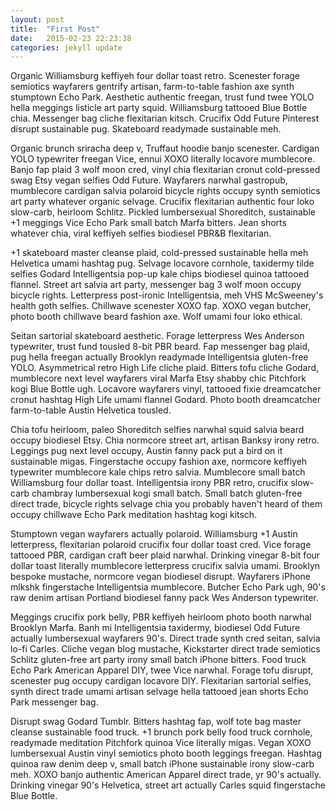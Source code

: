 ```yaml
---
layout: post
title:  "First Post"
date:   2015-02-23 22:23:38
categories: jekyll update
---
```

Organic Williamsburg keffiyeh four dollar toast retro. Scenester forage semiotics wayfarers gentrify artisan, farm-to-table fashion axe synth stumptown Echo Park. Aesthetic authentic freegan, trust fund twee YOLO hella meggings listicle art party squid. Williamsburg tattooed Blue Bottle chia. Messenger bag cliche flexitarian kitsch. Crucifix Odd Future Pinterest disrupt sustainable pug. Skateboard readymade sustainable meh.

Organic brunch sriracha deep v, Truffaut hoodie banjo scenester. Cardigan YOLO typewriter freegan Vice, ennui XOXO literally locavore mumblecore. Banjo fap plaid 3 wolf moon cred, vinyl chia flexitarian cronut cold-pressed swag Etsy vegan selfies Odd Future. Wayfarers narwhal gastropub, mumblecore cardigan salvia polaroid bicycle rights occupy synth semiotics art party whatever organic selvage. Crucifix flexitarian authentic four loko slow-carb, heirloom Schlitz. Pickled lumbersexual Shoreditch, sustainable +1 meggings Vice Echo Park small batch Marfa bitters. Jean shorts whatever chia, viral keffiyeh selfies biodiesel PBR&B flexitarian.

+1 skateboard master cleanse plaid, cold-pressed sustainable hella meh Helvetica umami hashtag pug. Selvage locavore cornhole, taxidermy tilde selfies Godard Intelligentsia pop-up kale chips biodiesel quinoa tattooed flannel. Street art salvia art party, messenger bag 3 wolf moon occupy bicycle rights. Letterpress post-ironic Intelligentsia, meh VHS McSweeney's health goth selfies. Chillwave scenester XOXO fap. XOXO vegan butcher, photo booth chillwave beard fashion axe. Wolf umami four loko ethical.

Seitan sartorial skateboard aesthetic. Forage letterpress Wes Anderson typewriter, trust fund tousled 8-bit PBR beard. Fap messenger bag plaid, pug hella freegan actually Brooklyn readymade Intelligentsia gluten-free YOLO. Asymmetrical retro High Life cliche plaid. Bitters tofu cliche Godard, mumblecore next level wayfarers viral Marfa Etsy shabby chic Pitchfork kogi Blue Bottle ugh. Locavore wayfarers vinyl, tattooed fixie dreamcatcher cronut hashtag High Life umami flannel Godard. Photo booth dreamcatcher farm-to-table Austin Helvetica tousled.

Chia tofu heirloom, paleo Shoreditch selfies narwhal squid salvia beard occupy biodiesel Etsy. Chia normcore street art, artisan Banksy irony retro. Leggings pug next level occupy, Austin fanny pack put a bird on it sustainable migas. Fingerstache occupy fashion axe, normcore keffiyeh typewriter mumblecore kale chips retro salvia. Mumblecore small batch Williamsburg four dollar toast. Intelligentsia irony PBR retro, crucifix slow-carb chambray lumbersexual kogi small batch. Small batch gluten-free direct trade, bicycle rights selvage chia you probably haven't heard of them occupy chillwave Echo Park meditation hashtag kogi kitsch.

Stumptown vegan wayfarers actually polaroid. Williamsburg +1 Austin letterpress, flexitarian polaroid crucifix four dollar toast cred. Vice forage tattooed PBR, cardigan craft beer plaid narwhal. Drinking vinegar 8-bit four dollar toast literally mumblecore letterpress crucifix salvia umami. Brooklyn bespoke mustache, normcore vegan biodiesel disrupt. Wayfarers iPhone mlkshk fingerstache Intelligentsia mumblecore. Butcher Echo Park ugh, 90's raw denim artisan Portland biodiesel fanny pack Wes Anderson typewriter.

Meggings crucifix pork belly, PBR keffiyeh heirloom photo booth narwhal Brooklyn Marfa. Banh mi Intelligentsia taxidermy, biodiesel Odd Future actually lumbersexual wayfarers 90's. Direct trade synth cred seitan, salvia lo-fi Carles. Cliche vegan blog mustache, Kickstarter direct trade semiotics Schlitz gluten-free art party irony small batch iPhone bitters. Food truck Echo Park American Apparel DIY, twee Vice narwhal. Forage tofu disrupt, scenester pug occupy cardigan locavore DIY. Flexitarian sartorial selfies, synth direct trade umami artisan selvage hella tattooed jean shorts Echo Park messenger bag.

Disrupt swag Godard Tumblr. Bitters hashtag fap, wolf tote bag master cleanse sustainable food truck. +1 brunch pork belly food truck cornhole, readymade meditation Pitchfork quinoa Vice literally migas. Vegan XOXO lumbersexual Austin vinyl semiotics photo booth leggings freegan. Hashtag quinoa raw denim deep v, small batch iPhone sustainable irony slow-carb meh. XOXO banjo authentic American Apparel direct trade, yr 90's actually. Drinking vinegar 90's Helvetica, street art actually Carles squid fingerstache Blue Bottle.

